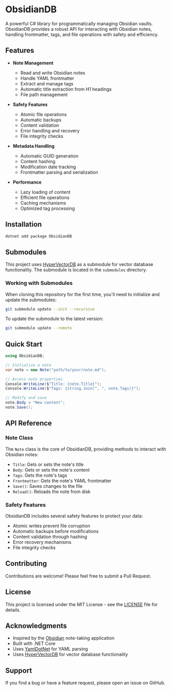 # ObsidianDB

A powerful C# library for programmatically managing Obsidian vaults. ObsidianDB provides a robust API for interacting with Obsidian notes, handling frontmatter, tags, and file operations with safety and efficiency.

## Features

- **Note Management**
  - Read and write Obsidian notes
  - Handle YAML frontmatter
  - Extract and manage tags
  - Automatic title extraction from H1 headings
  - File path management

- **Safety Features**
  - Atomic file operations
  - Automatic backups
  - Content validation
  - Error handling and recovery
  - File integrity checks

- **Metadata Handling**
  - Automatic GUID generation
  - Content hashing
  - Modification date tracking
  - Frontmatter parsing and serialization

- **Performance**
  - Lazy loading of content
  - Efficient file operations
  - Caching mechanisms
  - Optimized tag processing

## Installation

```bash
dotnet add package ObsidianDB
```

## Submodules

This project uses [HyperVectorDB](https://github.com/StevenGann/HyperVectorDB) as a submodule for vector database functionality. The submodule is located in the `submodules` directory.

### Working with Submodules

When cloning this repository for the first time, you'll need to initialize and update the submodules:

```bash
git submodule update --init --recursive
```

To update the submodule to the latest version:

```bash
git submodule update --remote
```

## Quick Start

```csharp
using ObsidianDB;

// Initialize a note
var note = new Note("path/to/your/note.md");

// Access note properties
Console.WriteLine($"Title: {note.Title}");
Console.WriteLine($"Tags: {string.Join(", ", note.Tags)}");

// Modify and save
note.Body = "New content";
note.Save();
```

## API Reference

### Note Class

The `Note` class is the core of ObsidianDB, providing methods to interact with Obsidian notes:

- `Title`: Gets or sets the note's title
- `Body`: Gets or sets the note's content
- `Tags`: Gets the note's tags
- `Frontmatter`: Gets the note's YAML frontmatter
- `Save()`: Saves changes to the file
- `Reload()`: Reloads the note from disk

### Safety Features

ObsidianDB includes several safety features to protect your data:

- Atomic writes prevent file corruption
- Automatic backups before modifications
- Content validation through hashing
- Error recovery mechanisms
- File integrity checks

## Contributing

Contributions are welcome! Please feel free to submit a Pull Request.

## License

This project is licensed under the MIT License - see the [LICENSE](LICENSE) file for details.

## Acknowledgments

- Inspired by the [Obsidian](https://obsidian.md) note-taking application
- Built with .NET Core
- Uses [YamlDotNet](https://github.com/aaubry/YamlDotNet) for YAML parsing
- Uses [HyperVectorDB](https://github.com/StevenGann/HyperVectorDB) for vector database functionality

## Support

If you find a bug or have a feature request, please open an issue on GitHub. 